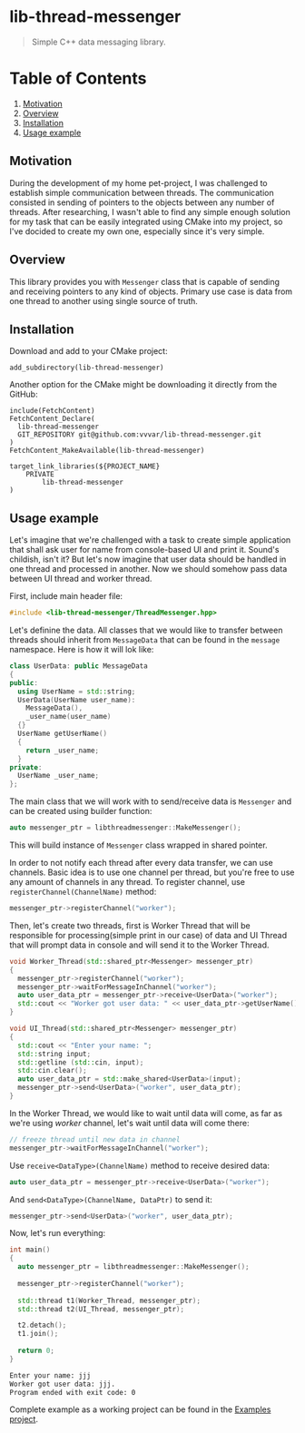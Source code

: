 # lib-thread-messenger
> Simple C++ data messaging library.

# Table of Contents
1. [Motivation](#motivation)
2. [Overview](#overview)
3. [Installation](#installation)
4. [Usage example](#usage-example)

## Motivation

During the development of my home pet-project, I was challenged to establish simple communication between threads. The communication consisted in sending of pointers to the objects between any number of threads. After researching, I wasn't able to find any simple enough solution for my task that can be easily integrated using CMake into my project, so I've docided to create my own one, especially since it's very simple.

## Overview

This library provides you with `Messenger` class that is capable of sending and receiving pointers to any kind of objects. Primary use case is data from one thread to another using single source of truth.

## Installation

Download and add to your CMake project:
```SH
add_subdirectory(lib-thread-messenger)
```

Another option for the CMake might be downloading it directly from the GitHub:
```SH
include(FetchContent)
FetchContent_Declare(
  lib-thread-messenger
  GIT_REPOSITORY git@github.com:vvvar/lib-thread-messenger.git
)
FetchContent_MakeAvailable(lib-thread-messenger)

target_link_libraries(${PROJECT_NAME}
	PRIVATE
		lib-thread-messenger
)

```

## Usage example

Let's imagine that we're challenged with a task to create simple application that shall ask user for name from console-based UI and print it. Sound's childish, isn't it? But let's now imagine that user data should be handled in one thread and processed in another. Now we should somehow pass data between UI thread and worker thread.

First, include main header file:
```CPP
#include <lib-thread-messenger/ThreadMessenger.hpp>
```

Let's definine the data. All classes that we would like to transfer between threads should inherit from `MessageData` that can be found in the `message` namespace. Here is how it will lok like:
```CPP
class UserData: public MessageData
{
public:
  using UserName = std::string;
  UserData(UserName user_name):
    MessageData(),
    _user_name(user_name)
  {}
  UserName getUserName()
  {
    return _user_name;
  }
private:
  UserName _user_name;
};
```

The main class that we will work with to send/receive data is `Messenger` and can be created using builder function:
```CPP
auto messenger_ptr = libthreadmessenger::MakeMessenger();
```
This will build instance of `Messenger` class wrapped in shared pointer.

In order to not notify each thread after every data transfer, we can use channels. Basic idea is to use one channel per thread, but you're free to use any amount of channels in any thread. To register channel, use `registerChannel(ChannelName)` method:
```CPP
messenger_ptr->registerChannel("worker");
```

Then, let's create two threads, first is Worker Thread that will be responsible for processing(simple print in our case) of data and UI Thread that will prompt data in console and will send it to the Worker Thread.
```CPP
void Worker_Thread(std::shared_ptr<Messenger> messenger_ptr)
{
  messenger_ptr->registerChannel("worker");
  messenger_ptr->waitForMessageInChannel("worker");
  auto user_data_ptr = messenger_ptr->receive<UserData>("worker");
  std::cout << "Worker got user data: " << user_data_ptr->getUserName() << ".\n";
}

void UI_Thread(std::shared_ptr<Messenger> messenger_ptr)
{
  std::cout << "Enter your name: ";
  std::string input;
  std::getline (std::cin, input);
  std::cin.clear();
  auto user_data_ptr = std::make_shared<UserData>(input);
  messenger_ptr->send<UserData>("worker", user_data_ptr);
}
```

In the Worker Thread, we would like to wait until data will come, as far as we're using _worker_ channel, let's wait until data will come there:
```CPP
// freeze thread until new data in channel
messenger_ptr->waitForMessageInChannel("worker");
```

Use `receive<DataType>(ChannelName)` method to receive desired data:
```CPP
auto user_data_ptr = messenger_ptr->receive<UserData>("worker");
```

And `send<DataType>(ChannelName, DataPtr)` to send it:
```CPP
messenger_ptr->send<UserData>("worker", user_data_ptr);
```

Now, let's run everything:
```CPP
int main()
{
  auto messenger_ptr = libthreadmessenger::MakeMessenger();
  
  messenger_ptr->registerChannel("worker");
  
  std::thread t1(Worker_Thread, messenger_ptr);
  std::thread t2(UI_Thread, messenger_ptr);

  t2.detach();
  t1.join();
  
  return 0;
}
```

```bash
Enter your name: jjj
Worker got user data: jjj.
Program ended with exit code: 0
```

Complete example as a working project can be found in the [Examples project](https://github.com/vvvar/lib-thread-messenger-examples).